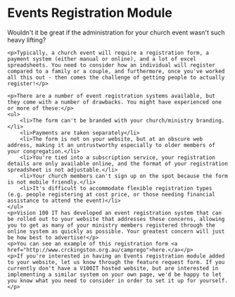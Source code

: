 <h1>Events Registration Module</h1>
<section>
	<p>Wouldn't it be great if the administration for your church event wasn't such heavy lifting?</p>

	<p>Typically, a church event will require a registration form, a payment system (either manual or online), and a lot of excel spreadsheets. You need to consider how an individual will register compared to a family or a couple, and furthermore, once you've worked all this out - then comes the challenge of getting people to actually register!</p>

	<p>There are a number of event registration systems available, but they come with a number of drawbacks. You might have experienced one or more of these:</p>
	<ul>
		<li>The form can't be branded with your church/ministry branding.</li>
		<li>Payments are taken separately</li>
		<li>The form is not on your website, but at an obscure web address, making it an untrustworthy especially to older members of your congregation.</li>
		<li>You're tied into a subscription service, your registration details are only available online, and the format of your registration spreadsheet is not adjustable.</li>
		<li>Your church members can't sign up on the spot because the form is not mobile friendly.</li>
		<li>It's difficult to accommodate flexible registration types (e.g. people registering at cost price, or those needing financial assistance to attend the event)</li>
	</ul>
	<p>Vision 100 IT has developed an event registration system that can be rolled out to your website that addresses these concerns, allowing you to get as many of your ministry members registered through the online system as quickly as possible. Your greatest concern will just be how best to advertise!</p>
	<p>You can see an example of this registration form <a href="http://www.crckingston.org.au/camprego">here.</a></p>
	<p>If you're interested in having an Events registration module added to your website, let us know through the feature request form. If you currently don't have a V100IT hosted website, but are interested in implementing a similar system on your own page, we'd be happy to let you know what you need to consider in order to set it up for yourself.</p>
</section>
